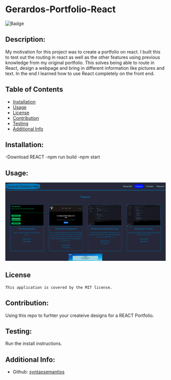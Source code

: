 # Gerardos-Portfolio-React
  
  ![Badge](https://img.shields.io/badge/License-MIT-blue.svg)


  ## Description:
  My motivation for this project was to create a portfolio on react. I built this to test out the routing in react as well as the other features using previous knowledge from my original portfolio. This solves being able to route in React, design a webpage and bring in different information like pictures and text.  In the end I learned how to use React completely on the front end.

  ## Table of Contents 
  - [Installation](#installation)
  - [Usage](#usage)
  - [License](#license)
  - [Contribution](#contribution)
  - [Testing](#testing)
  - [Additional Info](#additional-info)
  ## Installation:
  -Download REACT -npm run build -npm start
  ## Usage:
  ![Repo](./src/imgs/repo.png)

  ## License
    This application is covered by the MIT license.

  ## Contribution:
  Using this repo to furhter your createive designs for a REACT Portfolio.
  ## Testing:
  Run the install instructions.
  ## Additional Info:
  - Github: [syntaxsemantixs](https://github.com/syntaxsemantixs)
  
  

